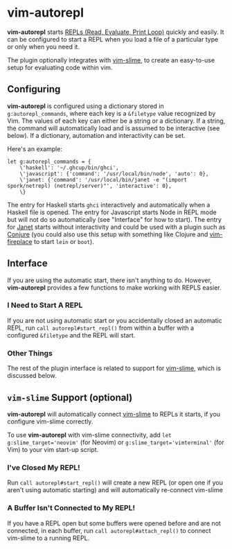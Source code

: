# vim-autorepl

**vim-autorepl** starts [REPLs (Read, Evaluate, Print Loop)](https://en.wikipedia.org/wiki/Read%E2%80%93eval%E2%80%93print_loop) quickly and easily. It can be configured to start a REPL when you load a file of a particular type or only when you need it.

The plugin optionally integrates with [vim-slime](https://github.com/jpalardy/vim-slime), to create an easy-to-use setup for evaluating code within vim.

## Configuring

**vim-autorepl** is configured using a dictionary stored in `g:autorepl_commands`, where each key is a `&filetype` value recognized by Vim. The values of each key can either be a string or a dictionary. If a string, the command will automatically load and is assumed to be interactive (see below). If a dictionary, automation and interactivity can be set.

Here's an example:

~~~vim
let g:autorepl_commands = {
	\'haskell': '~/.ghcup/bin/ghci',
	\'javascript': {'command': '/usr/local/bin/node', 'auto': 0},
	\'janet: {'command': '/usr/local/bin/janet -e "(import spork/netrepl) (netrepl/server)"', 'interactive': 0},
	\}
~~~

The entry for Haskell starts `ghci` interactively and automatically when a Haskell file is opened. The entry for Javascript starts Node in REPL mode but will not do so automatically (see "Interface" for how to start). The entry for [Janet](https://janet-lang.org/) starts without interactivity and could be used with a plugin such as [Conjure](https://github.com/Olical/conjure) (you could also use this setup with something like Clojure and [vim-fireplace](https://github.com/tpope/vim-fireplace) to start `lein` or `boot`).

## Interface

If you are using the automatic start, there isn't anything to do. However, **vim-autorepl** provides a few functions to make working with REPLS easier.

### I Need to Start A REPL

If you are not using automatic start or you accidentally closed an automatic REPL, run `call autorepl#start_repl()` from within a buffer with a configured `&filetype` and the REPL will start.

### Other Things

The rest of the plugin interface is related to support for [vim-slime](https://github.com/jpalardy/vim-slime), which is discussed below.

## `vim-slime` Support (optional)

**vim-autorepl** will automatically connect [vim-slime](https://github.com/jpalardy/vim-slime) to REPLs it starts, if you configure vim-slime correctly.

To use **vim-autorepl** with vim-slime connectivity, add `let g:slime_target='neovim'` (for Neovim) or `g:slime_target='vimterminal'` (for Vim) to your vim start-up script.

### I've Closed My REPL!

Run `call autorepl#start_repl()` will create a new REPL (or open one if you aren't using automatic starting) and will automatically re-connect vim-slime

### A Buffer Isn't Connected to My REPL!

If you have a REPL open but some buffers were opened before and are not connected, in each buffer, run `call autorepl#attach_repl()` to connect vim-slime to a running REPL.
